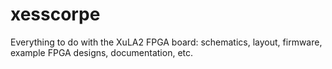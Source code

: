 # xesscorpe
Everything to do with the XuLA2 FPGA board: schematics, layout, firmware, example FPGA designs, documentation, etc.
